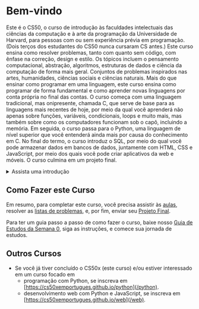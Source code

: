 Bem-vindo
=======

Este é o CS50, o curso de introdução às faculdades intelectuais das ciências da computação e à arte da programação da Universidade de Harvard, para pessoas com ou sem experiência prévia em programação. (Dois terços dos estudantes do CS50 nunca cursaram CS antes.) Este curso ensina como resolver problemas, tanto com quanto sem código, com ênfase na correção, design e estilo. Os tópicos incluem o pensamento computacional, abstração, algoritmos, estruturas de dados e ciência da computação de forma mais geral. Conjuntos de problemas inspirados nas artes, humanidades, ciências sociais e ciências naturais. Mais do que ensinar como programar em uma linguagem, este curso ensina como programar de forma fundamental e como aprender novas linguagens por conta própria no final das contas. O curso começa com uma linguagem tradicional, mas onipresente, chamada C, que serve de base para as linguagens mais recentes de hoje, por meio da qual você aprenderá não apenas sobre funções, variáveis, condicionais, loops e muito mais, mas também sobre como os computadores funcionam sob o capô, incluindo a memória. Em seguida, o curso passa para o Python, uma linguagem de nível superior que você entenderá ainda mais por causa do conhecimento em C. No final do termo, o curso introduz o SQL, por meio do qual você pode armazenar dados em bancos de dados, juntamente com HTML, CSS e JavaScript, por meio dos quais você pode criar aplicativos da web e móveis. O curso culmina em um projeto final.

<details><summary>Assista uma introdução</summary><div class="ratio ratio-16x9" data-video=""><iframe allow="accelerometer; autoplay; encrypted-media; gyroscope; picture-in-picture" allowfullscreen="" class="border" data-video="" src="https://www.youtube.com/embed/3oFAJtFE8YU?modestbranding=0&amp;rel=0&amp;showinfo=0"></iframe></div></details>


Como Fazer este Curso
-----------------------

Em resumo, para completar este curso, você precisa assistir às [aulas](https://www.youtube.com/playlist?list=PLRgQhCLkpfUukDhzjF8XJP_58KjaOowd6), resolver as [listas de problemas](/2023/problemas), e, por fim, enviar seu [Projeto Final](/2023/projeto_final).

Para ter um guia passo a passo de como fazer o curso, baixe nosso [Guia de Estudos da Semana 0](https://drive.google.com/file/d/1mw1BkX7qoZRZwV8mnhdvIMinfP1BwNb0/view), siga as instruções, e comece sua jornada de estudos.

Outros Cursos
-----------------------

*   Se você já tiver concluído o CS50x (este curso) e/ou estiver interessado em um curso focado em
    *   programação com Python, se inscreva em [https://cs50xemportugues.github.io/python](/python).
    *   desenvolvimento web com Python e JavaScript, se inscreva em [https://cs50xemportugues.github.io/web](/web).
    
